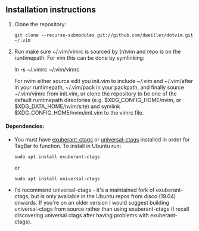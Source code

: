 Installation instructions
-------------------------

  1. Clone the repository:

         git clone --recurse-submodules git://github.com/dweiller/dotvim.git ~/.vim

  2. Run make sure ~/.vim/vimrc is sourced by (n)vim and repo is on the runtimepath. For vim this can be done by symlinking:

        ln -s ~/.vimrc ~/.vim/vimrc

     For nvim either source edit you init.vim to include ~/.vim and ~/.vim/after in your runtimepath, ~/.vim/pack in your packpath, and finally source ~/.vim/vimrc from init.vim, or clone the repository to be one of the default runtimepath directories (e.g. $XDG_CONFIG_HOME/nvim, or $XDG_DATA_HOME/nvim/site) and symlink $XDG_CONFIG_HOME/nvim/init.vim to the vimrc file.

#### Dependencies:

  - You must have [exuberant-ctags](http://ctags.sourceforge.net/ctags.html) or [universal-ctags](http://github.com/universal-ctags/ctags) installed in order for TagBar to function. To install in Ubuntu run:

        sudo apt install exuberant-ctags

    or

        sudo apt install universal-ctags

  - I'd recommend universal-ctags - it's a maintained fork of exuberant-ctags, but is only avaliable in the Ubuntu repos from disco (19.04) onwards. If you're on an older version I would suggest building universal-ctags from source rather than using exuberant-ctags (I recall discovering universal ctags after having problems with exuberant-ctags).
